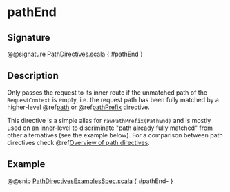 <a id="pathend"></a>
# pathEnd

## Signature

@@signature [PathDirectives.scala](../../../../../../../../../akka-http/src/main/scala/akka/http/scaladsl/server/directives/PathDirectives.scala) { #pathEnd }

## Description

Only passes the request to its inner route if the unmatched path of the `RequestContext` is empty, i.e. the request
path has been fully matched by a higher-level @ref[path](path.md#path) or @ref[pathPrefix](pathPrefix.md#pathprefix) directive.

This directive is a simple alias for `rawPathPrefix(PathEnd)` and is mostly used on an
inner-level to discriminate "path already fully matched" from other alternatives (see the example below). For a comparison between path directives check @ref[Overview of path directives](index.md#overview-path-scala).

## Example

@@snip [PathDirectivesExamplesSpec.scala](../../../../../../../test/scala/docs/http/scaladsl/server/directives/PathDirectivesExamplesSpec.scala) { #pathEnd- }
